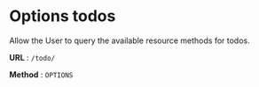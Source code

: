 # Options todos

Allow the User to query the available resource methods for todos.

**URL** : `/todo/`

**Method** : `OPTIONS`